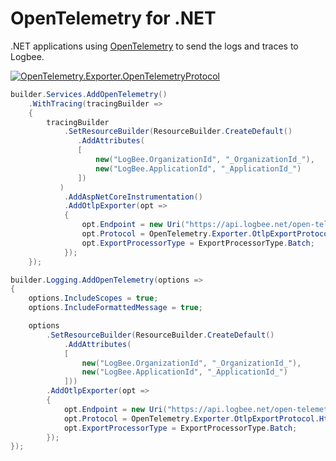 # OpenTelemetry for .NET

.NET applications using [OpenTelemetry](https://github.com/open-telemetry/opentelemetry-dotnet) to send the logs and traces to Logbee.

[![OpenTelemetry.Exporter.OpenTelemetryProtocol](https://img.shields.io/nuget/v/OpenTelemetry.Exporter.OpenTelemetryProtocol.svg?style=flat-square&label=OpenTelemetry.Exporter.OpenTelemetryProtocol)](https://www.nuget.org/packages?q=OpenTelemetry.Exporter.OpenTelemetryProtocol)

```csharp
builder.Services.AddOpenTelemetry()
    .WithTracing(tracingBuilder =>
    {
        tracingBuilder
            .SetResourceBuilder(ResourceBuilder.CreateDefault()
               .AddAttributes(
               [
                   new("LogBee.OrganizationId", "_OrganizationId_"),
                   new("LogBee.ApplicationId", "_ApplicationId_")
               ])
           )
            .AddAspNetCoreInstrumentation()
            .AddOtlpExporter(opt =>
            {
                opt.Endpoint = new Uri("https://api.logbee.net/open-telemetry/v1/traces");
                opt.Protocol = OpenTelemetry.Exporter.OtlpExportProtocol.HttpProtobuf;
                opt.ExportProcessorType = ExportProcessorType.Batch;
            });
    });

builder.Logging.AddOpenTelemetry(options =>
{
    options.IncludeScopes = true;
    options.IncludeFormattedMessage = true;

    options
        .SetResourceBuilder(ResourceBuilder.CreateDefault()
            .AddAttributes(
            [
                new("LogBee.OrganizationId", "_OrganizationId_"),
                new("LogBee.ApplicationId", "_ApplicationId_")
            ]))
        .AddOtlpExporter(opt =>
        {
            opt.Endpoint = new Uri("https://api.logbee.net/open-telemetry/v1/logs");
            opt.Protocol = OpenTelemetry.Exporter.OtlpExportProtocol.HttpProtobuf;
            opt.ExportProcessorType = ExportProcessorType.Batch;
        });
});
```